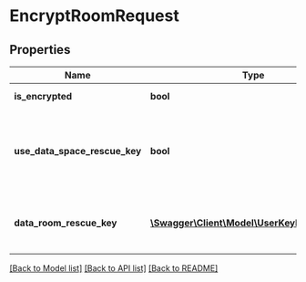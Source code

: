 # EncryptRoomRequest

## Properties
Name | Type | Description | Notes
------------ | ------------- | ------------- | -------------
**is_encrypted** | **bool** | Encryption state | 
**use_data_space_rescue_key** | **bool** | Use system emergency password (rescue key) for files in this room | [optional] 
**data_room_rescue_key** | [**\Swagger\Client\Model\UserKeyPairContainer**](UserKeyPairContainer.md) | Room emergency password (rescue key) | [optional] 

[[Back to Model list]](../README.md#documentation-for-models) [[Back to API list]](../README.md#documentation-for-api-endpoints) [[Back to README]](../README.md)


